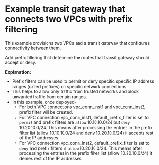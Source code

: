 #  Example transit gateway that connects two VPCs with prefix filtering

This example provisions two VPCs and a transit gateway that configures connectivity between them.

Add prefix filtering that determine the routes that transit gateway should accept or deny.

**Explanation:**
- Prefix filters can be used to permit or deny specific specific IP address ranges (called prefixes) on specific network connections.
- This helps to allow only traffic from trusted networks and block unwanted traffic from certain ranges.
- In this example, once deployed-
  - For both VPC connections vpc_conn_inst1 and vpc_conn_inst2, prefix filter will be created.
  - For VPC connection vpc_conn_inst1, default_prefix_filter is set to `permit` and prefix filters are `allow` 10.10.10.0/24 but `deny` 10.20.10.0/24. This means after processing the entries in the prefix filter list (allow 10.10.10.0/24 and deny 10.20.10.0/24) it accepts rest of the IP addresses.
  - For VPC connection vpc_conn_inst2, default_prefix_filter is set to `deny` and prefix filters is `allow` 10.20.10.0/24. This means after processing the entries in the prefix filter list (allow 10.20.10.0/24) it denies rest of the IP addresses.
